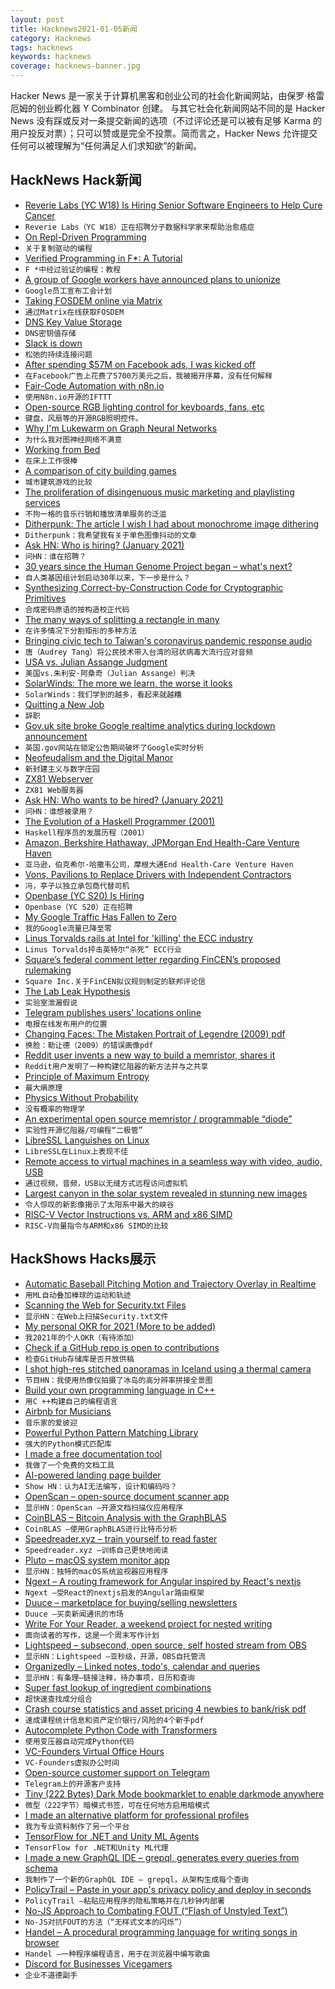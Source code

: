 ```yaml
---
layout: post
title: Hacknews2021-01-05新闻
category: Hacknews
tags: hacknews
keywords: hacknews
coverage: hacknews-banner.jpg
---
```


Hacker News 是一家关于计算机黑客和创业公司的社会化新闻网站，由保罗·格雷厄姆的创业孵化器 Y Combinator 创建。
与其它社会化新闻网站不同的是 Hacker News 没有踩或反对一条提交新闻的选项（不过评论还是可以被有足够 Karma 的用户投反对票）；只可以赞或是完全不投票。简而言之，Hacker News 允许提交任何可以被理解为“任何满足人们求知欲”的新闻。

## HackNews Hack新闻


- [Reverie Labs (YC W18) Is Hiring Senior Software Engineers to Help Cure Cancer](https://www.reverielabs.com/careers)
- `Reverie Labs（YC W18）正在招聘分子数据科学家来帮助治愈癌症`
- [On Repl-Driven Programming](http://mikelevins.github.io/posts/2020-12-18-repl-driven/)
- `关于复制驱动的编程`
- [Verified Programming in F*: A Tutorial](http://fstar-lang.org/tutorial/)
- `F *中经过验证的编程：教程`
- [A group of Google workers have announced plans to unionize](https://www.theverge.com/2021/1/4/22212347/google-employees-contractors-announce-union-cwa-alphabet)
- `Google员工宣布工会计划`
- [Taking FOSDEM online via Matrix](https://matrix.org/blog/2021/01/04/taking-fosdem-online-via-matrix)
- `通过Matrix在线获取FOSDEM`
- [DNS Key Value Storage](https://dnskv.com/)
- `DNS密钥值存储`
- [Slack is down](https://status.slack.com/2021-01/9ecc1bc75347b6d1)
- `松弛的持续连接问题`
- [After spending $57M on Facebook ads, I was kicked off](https://jordan-shared.medium.com/after-spending-over-57-million-on-facebook-ads-they-kicked-me-and-my-pages-off-without-warning-c6d7e611b01c)
- `在Facebook广告上花费了5700万美元之后，我被揭开序幕，没有任何解释`
- [Fair-Code Automation with n8n.io](https://tech.davidfield.co.uk/opensourced-ifttt-with-n8n-io/)
- `使用N8n.io开源的IFTTT`
- [Open-source RGB lighting control for keyboards, fans, etc](https://gitlab.com/CalcProgrammer1/OpenRGB)
- `键盘，风扇等的开源RGB照明控件。`
- [Why I'm Lukewarm on Graph Neural Networks](https://www.singlelunch.com/2020/12/28/why-im-lukewarm-on-graph-neural-networks/)
- `为什么我对图神经网络不满意`
- [Working from Bed](https://www.nytimes.com/2020/12/31/style/working-from-bed.html)
- `在床上工作很棒`
- [A comparison of city building games](https://twitter.com/alfred_twu/status/1345955063353597954)
- `城市建筑游戏的比较`
- [The proliferation of disingenuous music marketing and playlisting services](https://news.distrokid.com/artificial-streaming-b495f57c8486)
- `不拘一格的音乐行销和播放清单服务的泛滥`
- [Ditherpunk: The article I wish I had about monochrome image dithering](https://surma.dev/things/ditherpunk/)
- `Ditherpunk：我希望我有关于单色图像抖动的文章`
- [Ask HN: Who is hiring? (January 2021)](item?id=25632982)
- `问HN：谁在招聘？ `
- [30 years since the Human Genome Project began – what's next?](https://www.wired.com/story/30-years-since-the-human-genome-project-began-whats-next/)
- `自人类基因组计划启动30年以来，下一步是什么？`
- [Synthesizing Correct-by-Construction Code for Cryptographic Primitives](https://github.com/mit-plv/fiat-crypto)
- `合成密码原语的按构造校正代码`
- [The many ways of splitting a rectangle in many](https://www.alfonsobeato.net/math/the-many-ways-of-splitting-a-rectangle-in-many/)
- `在许多情况下分割矩形的多种方法`
- [Bringing civic tech to Taiwan's coronavirus pandemic response audio](https://www.npr.org/2020/12/23/949764249/fork-the-government)
- `唐（Audrey Tang）将公民技术带入台湾的冠状病毒大流行应对音频`
- [USA vs. Julian Assange Judgment](https://www.judiciary.uk/wp-content/uploads/2021/01/USA-v-Assange-judgment-040121.pdf)
- `美国vs.朱利安·阿桑奇（Julian Assange）判决`
- [SolarWinds: The more we learn, the worse it looks](https://www.zdnet.com/article/solarwinds-the-more-we-learn-the-worse-it-looks/)
- `SolarWinds：我们学到的越多，看起来就越糟`
- [Quitting a New Job](https://yolken.net/blog/quitting-a-new-job)
- `辞职`
- [Gov.uk site broke Google realtime analytics during lockdown announcement](https://twitter.com/therealnooshu/status/1346188723667533826)
- `英国.gov网站在锁定公告期间破坏了Google实时分析`
- [Neofeudalism and the Digital Manor](https://locusmag.com/2021/01/cory-doctorow-neofeudalism-and-the-digital-manor/)
- `新封建主义与数字庄园`
- [ZX81 Webserver](http://zx81-siggi.zx-team.org/index.html)
- `ZX81 Web服务器`
- [Ask HN: Who wants to be hired? (January 2021)](item?id=25632979)
- `问HN：谁想被录用？ `
- [The Evolution of a Haskell Programmer (2001)](http://willamette.edu/~fruehr/haskell/evolution.html)
- `Haskell程序员的发展历程（2001）`
- [Amazon, Berkshire Hathaway, JPMorgan End Health-Care Venture Haven](https://www.cnbc.com/2021/01/04/haven-the-amazon-berkshire-jpmorgan-venture-to-disrupt-healthcare-is-disbanding-after-3-years.html)
- `亚马逊，伯克希尔·哈撒韦公司，摩根大通End Health-Care Venture Haven`
- [Vons, Pavilions to Replace Drivers with Independent Contractors](https://knock-la.com/vons-fires-delivery-drivers-prop-22-e899ee24ffd0)
- `冯，亭子以独立承包商代替司机`
- [Openbase (YC S20) Is Hiring](item?id=25640569)
- `Openbase（YC S20）正在招聘`
- [My Google Traffic Has Fallen to Zero](https://www.goodcheapandfast.com/2020)
- `我的Google流量已降至零`
- [Linus Torvalds rails at Intel for 'killing' the ECC industry](https://www.theregister.com/2021/01/04/linus_torvalds_intel_killed_ecc/)
- `Linus Torvalds抨击英特尔“杀死” ECC行业`
- [Square’s federal comment letter regarding FinCEN’s proposed rulemaking](https://squareup.com/us/en/press/fincen-letter)
- `Square Inc.关于FinCEN拟议规则制定的联邦评论信`
- [The Lab Leak Hypothesis](https://nymag.com/intelligencer/article/coronavirus-lab-escape-theory.html)
- `实验室泄漏假说`
- [Telegram publishes users' locations online](https://blog.ahmed.nyc/2021/01/if-you-use-this-feature-on-telegram.html)
- `电报在线发布用户的位置`
- [Changing Faces: The Mistaken Portrait of Legendre (2009) pdf](http://www.ams.org/notices/200911/rtx091101440p.pdf)
- `换脸：勒让德（2009）的错误画像pdf`
- [Reddit user invents a new way to build a memristor, shares it](https://www.reddit.com/r/electronics/comments/kqbgnn/i_believe_ive_created_a_memristor_and_im_to_open/)
- `Reddit用户发明了一种构建忆阻器的新方法并与之共享`
- [Principle of Maximum Entropy](https://leimao.github.io/blog/Maximum-Entropy/)
- `最大熵原理`
- [Physics Without Probability](https://www.youtube.com/watch?v=wfzSE4Hoxbc)
- `没有概率的物理学`
- [An experimental open source memristor / programmable “diode”](https://bigattichouse.medium.com/an-experimental-open-source-memristor-programmable-diode-4476c1874d72)
- `实验性开源忆阻器/可编程“二极管”`
- [LibreSSL Languishes on Linux](https://lwn.net/SubscriberLink/841664/0ba4265680b9dadf/)
- `LibreSSL在Linux上表现不佳`
- [Remote access to virtual machines in a seamless way with video, audio, USB](https://www.spice-space.org/)
- `通过视频，音频，USB以无缝方式远程访问虚拟机`
- [Largest canyon in the solar system revealed in stunning new images](https://www.livescience.com/mars-deepest-canyon-in-solar-system.html)
- `令人惊叹的新影像揭示了太阳系中最大的峡谷`
- [RISC-V Vector Instructions vs. ARM and x86 SIMD](https://medium.com/swlh/risc-v-vector-instructions-vs-arm-and-x86-simd-8c9b17963a31)
- `RISC-V向量指令与ARM和x86 SIMD的比较`


## HackShows Hacks展示

- [ Automatic Baseball Pitching Motion and Trajectory Overlay in Realtime](https://github.com/chonyy/ML-auto-baseball-pitching-overlay)
- `用ML自动叠加棒球的运动和轨迹`
- [ Scanning the Web for Security.txt Files](https://github.com/62726164/a-survey-of-security-dot-txt)
- `显示HN：在Web上扫描Security.txt文件`
- [ My personal OKR for 2021 (More to be added)](https://rohitgupta.site/OKR-2021-bebdabc9fe244142b6befc805d2e02de)
- `我2021年的个人OKR（有待添加）`
- [ Check if a GitHub repo is open to contributions](https://merge-chance.info/)
- `检查GitHub存储库是否开放供稿`
- [ I shot high-res stitched panoramas in Iceland using a thermal camera](https://petapixel.com/2019/07/13/shooting-high-res-thermal-photos-of-iceland-to-show-nature-at-work/?q=5)
- `节目HN：我使用热像仪拍摄了冰岛的高分辨率拼接全景图`
- [ Build your own programming language in C++](https://github.com/codr7/alang)
- `用C ++构建自己的编程语言`
- [ Airbnb for Musicians](https://noisycamp.com)
- `音乐家的爱彼迎`
- [ Powerful Python Pattern Matching Library](https://github.com/scravy/awesome-pattern-matching)
- `强大的Python模式匹配库`
- [ I made a free documentation tool](https://sidepage.co)
- `我做了一个免费的文档工具`
- [ AI-powered landing page builder](https://headlime.com/features/landing-page)
- `Show HN：认为AI无法编写，设计和编码吗？`
- [ OpenScan – open-source document scanner app](https://github.com/Ethereal-Developers-Inc/OpenScan)
- `显示HN：OpenScan –开源文档扫描仪应用程序`
- [ CoinBLAS – Bitcoin Analysis with the GraphBLAS](https://github.com/Graphegon/CoinBLAS)
- `CoinBLAS –使用GraphBLAS进行比特币分析`
- [ Speedreader.xyz – train yourself to read faster](https://speedreader.xyz/)
- `Speedreader.xyz –训练自己更快地阅读`
- [ Pluto – macOS system monitor app](https://apps.apple.com/us/app/pluto-hud/id1544577573?mt=12)
- `显示HN：独特的macOS系统监视器应用程序`
- [ Ngext – A routing framework for Angular inspired by React's nextjs](https://github.com/benwinding/ngext)
- `Ngext –受React的nextjs启发的Angular路由框架`
- [ Duuce – marketplace for buying/selling newsletters](https://duuce.com)
- `Duuce –买卖新闻通讯的市场`
- [ Write For Your Reader, a weekend project for nested writing](https://paaronmitchell.com/w4r/)
- `面向读者的写作，这是一个周末写作计划`
- [ Lightspeed – subsecond, open source, self hosted stream from OBS](https://github.com/GRVYDEV/Project-Lightspeed)
- `显示HN：Lightspeed –亚秒级，开源，OBS自托管流`
- [ Organizedly – Linked notes, todo's, calendar and queries](https://organizedly.io)
- `显示HN：有条理–链接注释，待办事项，日历和查询`
- [ Super fast lookup of ingredient combinations](https://www.dishdragon.ai/)
- `超快速查找成分组合`
- [ Crash course statistics and asset pricing 4 newbies to bank/risk pdf](https://link.springer.com/content/pdf/bbm%3A978-3-319-72320-4%2F1.pdf#page=1)
- `速成课程统计信息和资产定价银行/风险的4个新手pdf`
- [ Autocomplete Python Code with Transformers](item?id=25629600)
- `使用变压器自动完成Python代码`
- [ VC-Founders Virtual Office Hours](https://fundraising.remotehour.com/)
- `VC-Founders虚拟办公时间`
- [ Open-source customer support on Telegram](https://telebooth.kanthi.io)
- `Telegram上的开源客户支持`
- [ Tiny (222 Bytes) Dark Mode bookmarklet to enable darkmode anywhere](https://github.com/x08d/222)
- `微型（222字节）暗模式书签，可在任何地方启用暗模式`
- [ I made an alternative platform for professional profiles](https://read.cv)
- `我为专业资料制作了另一个平台`
- [ TensorFlow for .NET and Unity ML Agents](https://losttech.software/gradient.html)
- `TensorFlow for .NET和Unity ML代理`
- [ I made a new GraphQL IDE – grepql, generates every queries from schema](https://grepql.netlify.app/)
- `我制作了一个新的GraphQL IDE – grepql，从架构生成每个查询`
- [ PolicyTrail – Paste in your app's privacy policy and deploy in seconds](https://policytrail.com/)
- `PolicyTrail –粘贴应用程序的隐私策略并在几秒钟内部署`
- [ No-JS Approach to Combating FOUT (“Flash of Unstyled Text”)](https://github.com/Y2Z/invisible-ink)
- `No-JS对抗FOUT的方法（“无样式文本的闪烁”）`
- [ Handel – A procedural programming language for writing songs in browser](https://handel-pl.github.io)
- `Handel –一种程序编程语言，用于在浏览器中编写歌曲`
- [ Discord for Businesses Vicegamers](https://tappy.so/?ref=reddit)
- `企业不道德副手`

